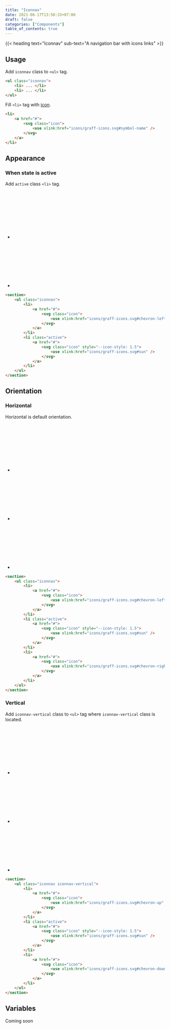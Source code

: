 ```yaml
---
title: "Iconnav"
date: 2021-06-17T13:58:33+07:00
draft: false
categories: ["Components"]
table_of_contents: true
---
```


{{< heading text="Iconnav" sub-text="A navigation bar with icons links" >}}

## Usage

Add `iconnav` class to `<ul>` tag.

``` html
<ul class="iconnav">
    <li> ... </li>
    <li> ... </li>
</ul>
```

Fill `<li>` tag with [icon](/documentation/components/icon).

``` html
<li>
    <a href="#">
        <svg class="icon">
            <use xlink:href="icons/graff-icons.svg#symbol-name" />
        </svg>
    </a>
</li>
```

## Appearance

### When state is active

Add `active` class `<li>` tag.

<section>
    <ul class="iconnav">
        <li>
            <a href="#">
                <svg class="icon">
                    <use xlink:href="icons/graff-icons.svg#chevron-left" />
                </svg>
            </a>
        </li>
        <li class="active">
            <a href="#">
                <svg class="icon" style="--icon-style: 1.5">
                    <use xlink:href="icons/graff-icons.svg#sun" />
                </svg>
            </a>
        </li>
    </ul>
</section>

``` html
<section>
    <ul class="iconnav">
        <li>
            <a href="#">
                <svg class="icon">
                    <use xlink:href="icons/graff-icons.svg#chevron-left" />
                </svg>
            </a>
        </li>
        <li class="active">
            <a href="#">
                <svg class="icon" style="--icon-style: 1.5">
                    <use xlink:href="icons/graff-icons.svg#sun" />
                </svg>
            </a>
        </li>
    </ul>
</section>
```

## Orientation

### Horizontal

Horizontal is default orientation.

<section>
    <ul class="iconnav">
        <li>
            <a href="#">
                <svg class="icon">
                    <use xlink:href="icons/graff-icons.svg#chevron-left" />
                </svg>
            </a>
        </li>
        <li class="active">
            <a href="#">
                <svg class="icon" style="--icon-style: 1.5">
                    <use xlink:href="icons/graff-icons.svg#sun" />
                </svg>
            </a>
        </li>
        <li>
            <a href="#">
                <svg class="icon">
                    <use xlink:href="icons/graff-icons.svg#chevron-right" />
                </svg>
            </a>
        </li>
    </ul>
</section>

``` html
<section>
    <ul class="iconnav">
        <li>
            <a href="#">
                <svg class="icon">
                    <use xlink:href="icons/graff-icons.svg#chevron-left" />
                </svg>
            </a>
        </li>
        <li class="active">
            <a href="#">
                <svg class="icon" style="--icon-style: 1.5">
                    <use xlink:href="icons/graff-icons.svg#sun" />
                </svg>
            </a>
        </li>
        <li>
            <a href="#">
                <svg class="icon">
                    <use xlink:href="icons/graff-icons.svg#chevron-right" />
                </svg>
            </a>
        </li>
    </ul>
</section>
```

###  Vertical

Add `iconnav-vertical` class to `<ul>` tag where `iconnav-vertical` class is located.

<section>
    <ul class="iconnav iconnav-vertical">
        <li>
            <a href="#">
                <svg class="icon">
                    <use xlink:href="icons/graff-icons.svg#chevron-up" />
                </svg>
            </a>
        </li>
        <li class="active">
            <a href="#">
                <svg class="icon" style="--icon-style: 1.5">
                    <use xlink:href="icons/graff-icons.svg#sun" />
                </svg>
            </a>
        </li>
        <li>
            <a href="#">
                <svg class="icon">
                    <use xlink:href="icons/graff-icons.svg#chevron-down" />
                </svg>
            </a>
        </li>
    </ul>
</section>

``` html
<section>
    <ul class="iconnav iconnav-vertical">
        <li>
            <a href="#">
                <svg class="icon">
                    <use xlink:href="icons/graff-icons.svg#chevron-up" />
                </svg>
            </a>
        </li>
        <li class="active">
            <a href="#">
                <svg class="icon" style="--icon-style: 1.5">
                    <use xlink:href="icons/graff-icons.svg#sun" />
                </svg>
            </a>
        </li>
        <li>
            <a href="#">
                <svg class="icon">
                    <use xlink:href="icons/graff-icons.svg#chevron-down" />
                </svg>
            </a>
        </li>
    </ul>
</section>
```

## Variables

Coming soon